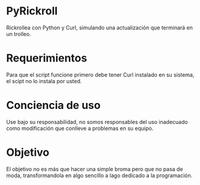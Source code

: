 # PyRickroll
Rickrollea con Python y Curl, simulando una actualización que terminará en un trolleo.

# Requerimientos
Para que el script funcione primero debe tener Curl instalado en su sistema, el scipt no lo instala por usted.

# Conciencia de uso
Use bajo su responsabilidad, no somos responsables del uso inadecuado como modificación que conlleve a problemas en su equipo.

# Objetivo
El objetivo no es más que hacer una simple broma pero que no pasa de moda, transformandola en algo sencillo a lago dedicado a la programación.
